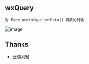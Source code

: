 wxQuery
-------

	对 Page.prototype.setData() 函数的封装
    
![image](https://raw.githubusercontent.com/stephenml/wx-query/master/images/demo.gif)

## Thanks
* 云淡风轻
